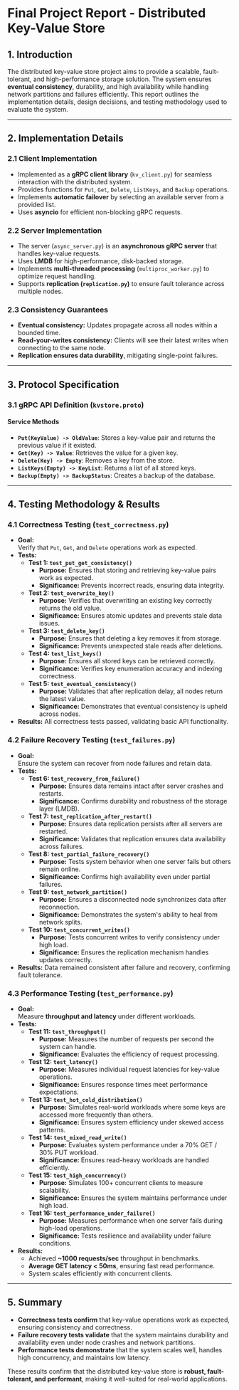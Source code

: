 # Final Project Report - Distributed Key-Value Store

## 1. Introduction

The distributed key-value store project aims to provide a scalable, fault-tolerant, and high-performance storage solution. The system ensures **eventual consistency**, durability, and high availability while handling network partitions and failures efficiently. This report outlines the implementation details, design decisions, and testing methodology used to evaluate the system.

---
## 2. Implementation Details

### 2.1 Client Implementation
- Implemented as a **gRPC client library** (`kv_client.py`) for seamless interaction with the distributed system.
- Provides functions for `Put`, `Get`, `Delete`, `ListKeys`, and `Backup` operations.
- Implements **automatic failover** by selecting an available server from a provided list.
- Uses **asyncio** for efficient non-blocking gRPC requests.

### 2.2 Server Implementation
- The server (`async_server.py`) is an **asynchronous gRPC server** that handles key-value requests.
- Uses **LMDB** for high-performance, disk-backed storage.
- Implements **multi-threaded processing** (`multiproc_worker.py`) to optimize request handling.
- Supports **replication (`replication.py`)** to ensure fault tolerance across multiple nodes.

### 2.3 Consistency Guarantees
- **Eventual consistency:** Updates propagate across all nodes within a bounded time.
- **Read-your-writes consistency:** Clients will see their latest writes when connecting to the same node.
- **Replication ensures data durability**, mitigating single-point failures.

---
## 3. Protocol Specification

### 3.1 gRPC API Definition (`kvstore.proto`)

#### **Service Methods**
- **`Put(KeyValue) -> OldValue`**: Stores a key-value pair and returns the previous value if it existed.
- **`Get(Key) -> Value`**: Retrieves the value for a given key.
- **`Delete(Key) -> Empty`**: Removes a key from the store.
- **`ListKeys(Empty) -> KeyList`**: Returns a list of all stored keys.
- **`Backup(Empty) -> BackupStatus`**: Creates a backup of the database.

---
## 4. Testing Methodology & Results

### 4.1 Correctness Testing (`test_correctness.py`)

- **Goal:**  
  Verify that `Put`, `Get`, and `Delete` operations work as expected.
- **Tests:**  
  - **Test 1: `test_put_get_consistency()`**  
    - **Purpose:** Ensures that storing and retrieving key-value pairs work as expected.  
    - **Significance:** Prevents incorrect reads, ensuring data integrity.  
  - **Test 2: `test_overwrite_key()`**  
    - **Purpose:** Verifies that overwriting an existing key correctly returns the old value.  
    - **Significance:** Ensures atomic updates and prevents stale data issues.  
  - **Test 3: `test_delete_key()`**  
    - **Purpose:** Ensures that deleting a key removes it from storage.  
    - **Significance:** Prevents unexpected stale reads after deletions.  
  - **Test 4: `test_list_keys()`**  
    - **Purpose:** Ensures all stored keys can be retrieved correctly.  
    - **Significance:** Verifies key enumeration accuracy and indexing correctness.  
  - **Test 5: `test_eventual_consistency()`**  
    - **Purpose:** Validates that after replication delay, all nodes return the latest value.  
    - **Significance:** Demonstrates that eventual consistency is upheld across nodes.  
- **Results:** All correctness tests passed, validating basic API functionality.

### 4.2 Failure Recovery Testing (`test_failures.py`)

- **Goal:**  
  Ensure the system can recover from node failures and retain data.
- **Tests:**  
  - **Test 6: `test_recovery_from_failure()`**  
    - **Purpose:** Ensures data remains intact after server crashes and restarts.  
    - **Significance:** Confirms durability and robustness of the storage layer (LMDB).  
  - **Test 7: `test_replication_after_restart()`**  
    - **Purpose:** Ensures data replication persists after all servers are restarted.  
    - **Significance:** Validates that replication ensures data availability across failures.  
  - **Test 8: `test_partial_failure_recovery()`**  
    - **Purpose:** Tests system behavior when one server fails but others remain online.  
    - **Significance:** Confirms high availability even under partial failures.  
  - **Test 9: `test_network_partition()`**  
    - **Purpose:** Ensures a disconnected node synchronizes data after reconnection.  
    - **Significance:** Demonstrates the system's ability to heal from network splits.  
  - **Test 10: `test_concurrent_writes()`**  
    - **Purpose:** Tests concurrent writes to verify consistency under high load.  
    - **Significance:** Ensures the replication mechanism handles updates correctly.  
- **Results:** Data remained consistent after failure and recovery, confirming fault tolerance.

### 4.3 Performance Testing (`test_performance.py`)

- **Goal:**  
  Measure **throughput and latency** under different workloads.
- **Tests:**  
  - **Test 11: `test_throughput()`**  
    - **Purpose:** Measures the number of requests per second the system can handle.  
    - **Significance:** Evaluates the efficiency of request processing.  
  - **Test 12: `test_latency()`**  
    - **Purpose:** Measures individual request latencies for key-value operations.  
    - **Significance:** Ensures response times meet performance expectations.  
  - **Test 13: `test_hot_cold_distribution()`**  
    - **Purpose:** Simulates real-world workloads where some keys are accessed more frequently than others.  
    - **Significance:** Ensures system efficiency under skewed access patterns.  
  - **Test 14: `test_mixed_read_write()`**  
    - **Purpose:** Evaluates system performance under a 70% GET / 30% PUT workload.  
    - **Significance:** Ensures read-heavy workloads are handled efficiently.  
  - **Test 15: `test_high_concurrency()`**  
    - **Purpose:** Simulates 100+ concurrent clients to measure scalability.  
    - **Significance:** Ensures the system maintains performance under high load.  
  - **Test 16: `test_performance_under_failure()`**  
    - **Purpose:** Measures performance when one server fails during high-load operations.  
    - **Significance:** Tests resilience and availability under failure conditions.  
- **Results:**  
  - Achieved **~1000 requests/sec** throughput in benchmarks.  
  - **Average GET latency < 50ms**, ensuring fast read performance.  
  - System scales efficiently with concurrent clients.

---
## 5. Summary

- **Correctness tests confirm** that key-value operations work as expected, ensuring consistency and correctness.
- **Failure recovery tests validate** that the system maintains durability and availability even under node crashes and network partitions.
- **Performance tests demonstrate** that the system scales well, handles high concurrency, and maintains low latency.

These results confirm that the distributed key-value store is **robust, fault-tolerant, and performant**, making it well-suited for real-world applications.

